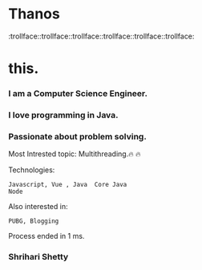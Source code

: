 # Thanos
:trollface::trollface::trollface::trollface::trollface::trollface:
# this.

### I am a Computer Science Engineer.
### I love programming in Java.
### Passionate about problem solving.

Most Intrested topic: Multithreading.:fire: :fire:


Technologies:

    Javascript, Vue , Java  Core Java
    Node

Also interested in:

    PUBG, Blogging

Process ended in 1 ms.

### Shrihari Shetty
